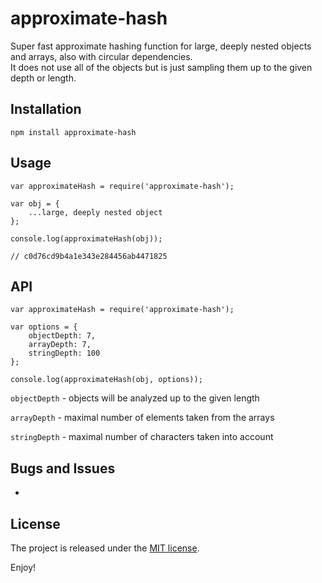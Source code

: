 # approximate-hash

Super fast approximate hashing function for large, deeply nested objects and arrays, also with circular dependencies.  
It does not use all of the objects but is just sampling them up to the given depth or length.


Installation
------------
```
npm install approximate-hash

```

Usage
------------
```
var approximateHash = require('approximate-hash');

var obj = {
    ...large, deeply nested object
};

console.log(approximateHash(obj));

// c0d76cd9b4a1e343e284456ab4471825
```

API
------------
```
var approximateHash = require('approximate-hash');

var options = {
    objectDepth: 7,
    arrayDepth: 7,
    stringDepth: 100
};

console.log(approximateHash(obj, options));
```

`objectDepth` - objects will be analyzed up to the given length

`arrayDepth` - maximal number of elements taken from the arrays
 
`stringDepth` - maximal number of characters taken into account

Bugs and Issues
------------
-

License
------------
The project is released under the [MIT license](http://www.opensource.org/licenses/MIT).

Enjoy!